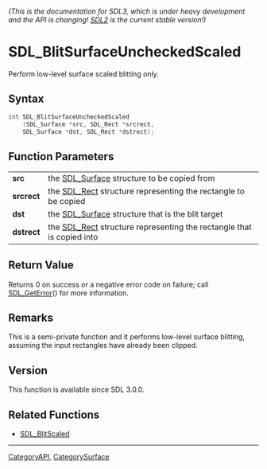 ###### (This is the documentation for SDL3, which is under heavy development and the API is changing! [SDL2](https://wiki.libsdl.org/SDL2/) is the current stable version!)
# SDL_BlitSurfaceUncheckedScaled

Perform low-level surface scaled blitting only.

## Syntax

```c
int SDL_BlitSurfaceUncheckedScaled
    (SDL_Surface *src, SDL_Rect *srcrect,
    SDL_Surface *dst, SDL_Rect *dstrect);

```

## Function Parameters

|                 |                                                                                   |
| --------------- | --------------------------------------------------------------------------------- |
| **src**         | the [SDL_Surface](SDL_Surface) structure to be copied from                        |
| **srcrect**     | the [SDL_Rect](SDL_Rect) structure representing the rectangle to be copied        |
| **dst**         | the [SDL_Surface](SDL_Surface) structure that is the blit target                  |
| **dstrect**     | the [SDL_Rect](SDL_Rect) structure representing the rectangle that is copied into |

## Return Value

Returns 0 on success or a negative error code on failure; call
[SDL_GetError](SDL_GetError)() for more information.

## Remarks

This is a semi-private function and it performs low-level surface blitting,
assuming the input rectangles have already been clipped.

## Version

This function is available since SDL 3.0.0.

## Related Functions

* [SDL_BlitScaled](SDL_BlitScaled)

----
[CategoryAPI](CategoryAPI), [CategorySurface](CategorySurface)

